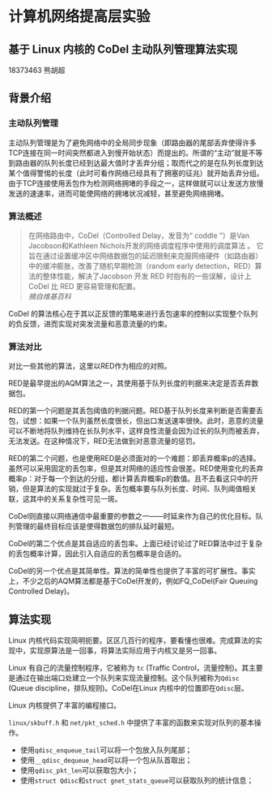 # 计算机网络提高层实验

## 基于 Linux 内核的 CoDel 主动队列管理算法实现

18373463 熊胡超

## 背景介绍

### 主动队列管理

主动队列管理是为了避免网络中的全局同步现象（即路由器的尾部丢弃使得许多TCP连接在同一时间突然都进入到慢开始状态）而提出的。所谓的“主动”就是不等到路由器的队列长度已经到达最大值时才丢弃分组；取而代之的是在队列长度到达某个值得警惕的长度（此时可看作网络已经具有了拥塞的征兆）就开始丢弃分组。由于TCP连接使用丢包作为检测网络拥堵的手段之一，这样做就可以让发送方放慢发送的速速率，进而可能使网络的拥堵状况减轻，甚至避免网络拥堵。

### 算法概述

> 在网络路由中，CoDel（Controlled Delay，发音为“ coddle ”）是Van Jacobson和Kathleen Nichols开发的网络调度程序中使用的调度算法 。 它旨在通过设置缓冲区中网络数据包的延迟限制来克服网络硬件（如路由器）中的缓冲膨胀，改善了随机早期检测（random early detection，RED）算法的整体性能，解决了Jacobson 开发 RED 时抱有的一些误解，设计上 CoDel 比 RED 更容易管理和配置。\
> *摘自维基百科*

CoDel 的算法核心在于其以正反馈的策略来进行丢包速率的控制以实现整个队列的负反馈，进而实现对突发流量和恶意流量的约束。

### 算法对比

对比一些其他的算法，这里以RED作为相应的对照。

RED是最早提出的AQM算法之一，其使用基于队列长度的判据来决定是否丢弃数据包。

RED的第一个问题是其丢包阈值的判据问题。RED基于队列长度来判断是否需要丢包，试想：如果一个队列虽然长度很长，但出口发送速率很快。此时，恶意的流量可以不断地将队列维持在长队列水平，这样良性流量会因为过长的队列而被丢弃，无法发送。在这种情况下，RED无法做到对恶意流量的惩罚。

RED的第二个问题，也是使用RED是必须面对的一个难题：即丢弃概率p的选择。虽然可以采用固定的丢包率，但是其对网络的适应性会很差。RED使用变化的丢弃概率p：对于每一个到达的分组，都计算丢弃概率p的数值。且不去看这只中的开销，但是算法的实现就过于复杂。丢包概率要与队列长度、时间、队列阈值相关联，这其中的关系复杂性可见一斑。

CoDel则直接以网络通信中最重要的参数之一——时延来作为自己的优化目标。队列管理的最终目标应该是使得数据包的排队延时最短。

CoDel的第二个优点是其自适应的丢包率。上面已经讨论过了RED算法中过于复杂的丢包概率计算，因此引入自适应的丢包概率是合适的。

CoDel的另一个优点是其简单性。算法的简单性也提供了丰富的可扩展性。事实上，不少之后的AQM算法都是基于CoDel开发的，例如FQ_CoDel(Fair Queuing Controlled Delay)。

## 算法实现

Linux 内核代码实现简明扼要。区区几百行的程序，要看懂也很难。完成算法的实现中，实现原算法是一回事，将算法实际应用于内核又是另一回事。

Linux 有自己的流量控制程序，它被称为 `tc` (Traffic Control，流量控制)。其主要是通过在输出端口处建立一个队列来实现流量控制。这个队列被称为`Qdisc` (Queue discipline，排队规则)。CoDel在Linux 内核中的位置即在`Qdisc`层。

Linux 内核提供了丰富的编程接口。

`linux/skbuff.h` 和 `net/pkt_sched.h` 中提供了丰富的函数来实现对队列的基本操作。

- 使用`qdisc_enqueue_tail`可以将一个包放入队列尾部；
- 使用`__qdisc_dequeue_head`可以将一个包从队首取出；
- 使用`qdisc_pkt_len`可以获取包大小；
- 使用`struct Qdisc`和`struct gnet_stats_queue`可以获取队列的统计信息；
